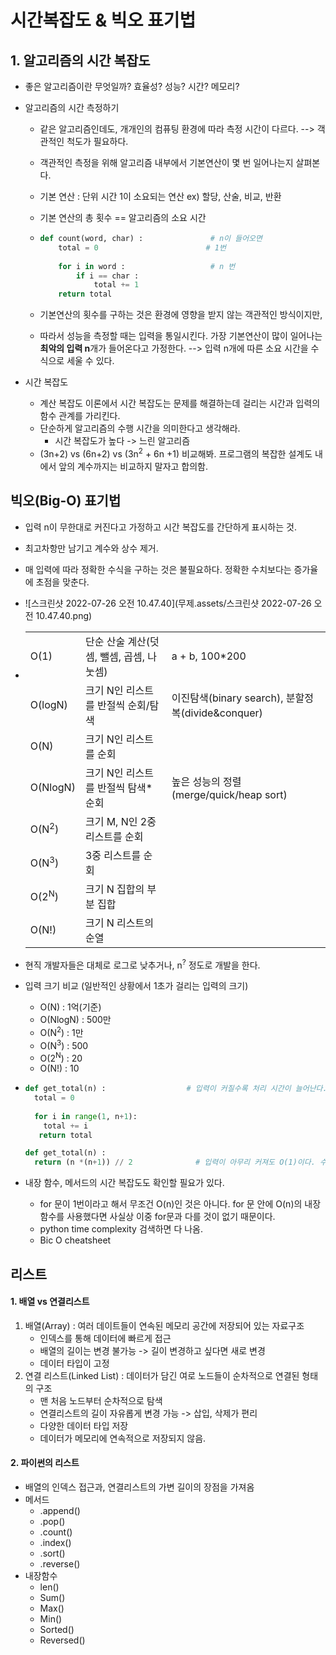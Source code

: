 # 시간복잡도 & 빅오 표기법

## 1. 알고리즘의 시간 복잡도

- 좋은 알고리즘이란 무엇일까? 효율성? 성능? 시간? 메모리? 

- 알고리즘의 시간 측정하기 

  - 같은 알고리즘인데도, 개개인의 컴퓨팅 환경에 따라 측정 시간이 다르다. --> 객관적인 척도가 필요하다. 

  - 객관적인 측정을 위해 알고리즘 내부에서 기본연산이 몇 번 일어나는지 살펴본다. 

  - 기본 연산 : 단위 시간 1이 소요되는 연산 ex) 할당, 산술, 비교, 반환

  - 기본 연산의 총 횟수 == 알고리즘의 소요 시간

  - ```python
    def count(word, char) :               # n이 들어오면
        total = 0                        # 1번 
      
        for i in word :                   # n 번 
            if i == char :                 
                total += 1                  
        return total
    ```

  - 기본연산의 횟수를 구하는 것은 환경에 영향을 받지 않는 객관적인 방식이지만, 

  - 따라서 성능을 측정할 때는 입력을 통일시킨다. 가장 기본연산이 많이 일어나는 **최악의 입력 n**개가 들어온다고 가정한다. --> 입력 n개에 따른 소요 시간을 수식으로 세울 수 있다. 

- 시간 복잡도
  - 계산 복잡도 이론에서 시간 복잡도는 문제를 해결하는데 걸리는 시간과 입력의 함수 관계를 가리킨다. 
  - 단순하게 알고리즘의 수행 시간을 의미한다고 생각해라. 
    - 시간 복잡도가 높다 -> 느린 알고리즘
  - (3n+2) vs (6n+2) vs (3n<sup>2</sup> + 6n +1) 비교해봐. 프로그램의 복잡한 설계도 내에서 앞의 계수까지는 비교하지 말자고 합의함. 

## 빅오(Big-O) 표기법

- 입력 n이 무한대로 커진다고 가정하고 시간 복잡도를 간단하게 표시하는 것. 
- 최고차항만 남기고 계수와 상수 제거. 
- 매 입력에 따라 정확한 수식을 구하는 것은 불필요하다. 정확한 수치보다는 증가율에 초점을 맞춘다. 
- ![스크린샷 2022-07-26 오전 10.47.40](무제.assets/스크린샷 2022-07-26 오전 10.47.40.png)

- |                  |                                          |                                                   |
  | ---------------- | ---------------------------------------- | ------------------------------------------------- |
  | O(1)             | 단순 산술 계산(덧셈, 뺄셈, 곱셈, 나눗셈) | a + b, 100*200                                    |
  | O(logN)          | 크기 N인 리스트를 반절씩 순회/탐색       | 이진탐색(binary search), 분할정복(divide&conquer) |
  | O(N)             | 크기 N인 리스트를 순회                   |                                                   |
  | O(NlogN)         | 크기 N인 리스트를 반절씩 탐색*순회       | 높은 성능의 정렬(merge/quick/heap sort)           |
  | O(N<sup>2</sup>) | 크기 M, N인 2중 리스트를 순회            |                                                   |
  | O(N<sup>3</sup>) | 3중 리스트를 순회                        |                                                   |
  | O(2<sup>N</sup>) | 크기 N 집합의 부분 집합                  |                                                   |
  | O(N!)            | 크기 N 리스트의 순열                     |                                                   |

- 현직 개발자들은 대체로 로그로 낮추거나, n<sup>?</sup> 정도로 개발을 한다. 

- 입력 크기 비교 (일반적인 상황에서 1초가 걸리는 입력의 크기)

  - O(N) : 1억(기준)
  - O(NlogN) : 500만
  - O(N<sup>2</sup>) : 1만
  - O(N<sup>3</sup>) : 500
  - O(2<sup>N</sup>) : 20
  - O(N!) : 10

- ```python
  def get_total(n) :                  # 입력이 커질수록 처리 시간이 늘어난다. 
    total = 0
    
    for i in range(1, n+1):
      total += i
     return total
  
  def get_total(n) :
    return (n *(n+1)) // 2              # 입력이 아무리 커져도 O(1)이다. 수학은 이런 식으로 활용!
  ```



- 내장 함수, 메서드의 시간 복잡도도 확인할 필요가 있다. 
  - for 문이 1번이라고 해서 무조건 O(n)인 것은 아니다. for 문 안에 O(n)의 내장 함수를 사용했다면 사실상 이중 for문과 다를 것이 없기 때문이다. 
  - python time complexity 검색하면 다 나옴. 
  - Bic O cheatsheet

## 리스트

#### 1. 배열 vs 연결리스트

1) 배열(Array) : 여러 데이트들이 연속된 메모리 공간에 저장되어 있는 자료구조
   - 인덱스를 통해 데이터에 빠르게 접근
   - 배열의 길이는 변경 불가능 -> 길이 변경하고 싶다면 새로 변경
   - 데이터 타입이 고정
2) 연결 리스트(Linked List) : 데이터가 담긴 여로 노드들이 순차적으로 연결된 형태의 구조
   - 맨 처음 노드부터 순차적으로 탐색
   - 연결리스트의 길이 자유롭게 변경 가능 -> 삽입, 삭제가 편리
   - 다양한 데이터 타입 저장
   - 데이터가 메모리에 연속적으로 저장되지 않음. 

#### 2. 파이썬의 리스트

- 배열의 인덱스 접근과, 연결리스트의 가변 길이의 장점을 가져옴
- 메서드
  - .append()
  - .pop()
  - .count()
  - .index()
  - .sort()
  - .reverse()
- 내장함수
  - len()
  - Sum()
  - Max()
  - Min()
  - Sorted()
  - Reversed()
